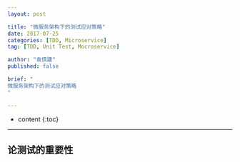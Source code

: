 ```yaml
---
layout: post

title: "微服务架构下的测试应对策略"
date: 2017-07-25
categories: [TDD, Microservice]
tag: [TDD, Unit Test, Mocroservice]

author: "袁慎建"
published: false

brief: "
微服务架构下的测试应对策略
"

---
```


* content
{:toc}

---

## 论测试的重要性

